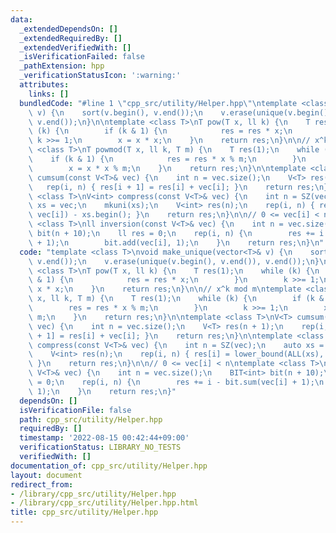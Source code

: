 ```yaml
---
data:
  _extendedDependsOn: []
  _extendedRequiredBy: []
  _extendedVerifiedWith: []
  _isVerificationFailed: false
  _pathExtension: hpp
  _verificationStatusIcon: ':warning:'
  attributes:
    links: []
  bundledCode: "#line 1 \"cpp_src/utility/Helper.hpp\"\ntemplate <class T>\nvoid make_unique(vector<T>&\
    \ v) {\n    sort(v.begin(), v.end());\n    v.erase(unique(v.begin(), v.end()),\
    \ v.end());\n}\n\ntemplate <class T>\nT pow(T x, ll k) {\n    T res(1);\n    while\
    \ (k) {\n        if (k & 1) {\n            res = res * x;\n        }\n       \
    \ k >>= 1;\n        x = x * x;\n    }\n    return res;\n}\n\n// x^k mod m\ntemplate\
    \ <class T>\nT powmod(T x, ll k, T m) {\n    T res(1);\n    while (k) {\n    \
    \    if (k & 1) {\n            res = res * x % m;\n        }\n        k >>= 1;\n\
    \        x = x * x % m;\n    }\n    return res;\n}\n\ntemplate <class T>\nV<T>\
    \ cumsum(const V<T>& vec) {\n    int n = vec.size();\n    V<T> res(n + 1);\n \
    \   rep(i, n) { res[i + 1] = res[i] + vec[i]; }\n    return res;\n}\n\ntemplate\
    \ <class T>\nV<int> compress(const V<T>& vec) {\n    int n = SZ(vec);\n    auto\
    \ xs = vec;\n    mkuni(xs);\n    V<int> res(n);\n    rep(i, n) { res[i] = lower_bound(ALL(xs),\
    \ vec[i]) - xs.begin(); }\n    return res;\n}\n\n// 0 <= vec[i] < n\ntemplate\
    \ <class T>\nll inversion(const V<T>& vec) {\n    int n = vec.size();\n    BIT<int>\
    \ bit(n + 10);\n    ll res = 0;\n    rep(i, n) {\n        res += i - bit.sum(vec[i]\
    \ + 1);\n        bit.add(vec[i], 1);\n    }\n    return res;\n}\n"
  code: "template <class T>\nvoid make_unique(vector<T>& v) {\n    sort(v.begin(),\
    \ v.end());\n    v.erase(unique(v.begin(), v.end()), v.end());\n}\n\ntemplate\
    \ <class T>\nT pow(T x, ll k) {\n    T res(1);\n    while (k) {\n        if (k\
    \ & 1) {\n            res = res * x;\n        }\n        k >>= 1;\n        x =\
    \ x * x;\n    }\n    return res;\n}\n\n// x^k mod m\ntemplate <class T>\nT powmod(T\
    \ x, ll k, T m) {\n    T res(1);\n    while (k) {\n        if (k & 1) {\n    \
    \        res = res * x % m;\n        }\n        k >>= 1;\n        x = x * x %\
    \ m;\n    }\n    return res;\n}\n\ntemplate <class T>\nV<T> cumsum(const V<T>&\
    \ vec) {\n    int n = vec.size();\n    V<T> res(n + 1);\n    rep(i, n) { res[i\
    \ + 1] = res[i] + vec[i]; }\n    return res;\n}\n\ntemplate <class T>\nV<int>\
    \ compress(const V<T>& vec) {\n    int n = SZ(vec);\n    auto xs = vec;\n    mkuni(xs);\n\
    \    V<int> res(n);\n    rep(i, n) { res[i] = lower_bound(ALL(xs), vec[i]) - xs.begin();\
    \ }\n    return res;\n}\n\n// 0 <= vec[i] < n\ntemplate <class T>\nll inversion(const\
    \ V<T>& vec) {\n    int n = vec.size();\n    BIT<int> bit(n + 10);\n    ll res\
    \ = 0;\n    rep(i, n) {\n        res += i - bit.sum(vec[i] + 1);\n        bit.add(vec[i],\
    \ 1);\n    }\n    return res;\n}"
  dependsOn: []
  isVerificationFile: false
  path: cpp_src/utility/Helper.hpp
  requiredBy: []
  timestamp: '2022-08-15 00:42:44+09:00'
  verificationStatus: LIBRARY_NO_TESTS
  verifiedWith: []
documentation_of: cpp_src/utility/Helper.hpp
layout: document
redirect_from:
- /library/cpp_src/utility/Helper.hpp
- /library/cpp_src/utility/Helper.hpp.html
title: cpp_src/utility/Helper.hpp
---
```


